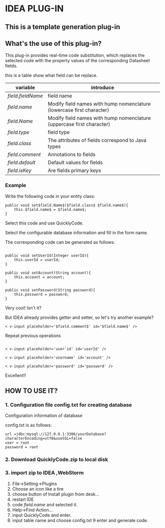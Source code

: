 # IDEA PLUG-IN 

##  This is a template generation plug-in

## What's the use of this plug-in?

This plug-in provides real-time code substitution, which replaces the selected 
code with the property values of the corresponding Datasheet fields.

this is  a table show what field can be replace.

| variable|  introduce| 
|----- |---------------|
|$field.fieldName$| field name  |
|$field.name$| Modify field names with hump nomenclature (lowercase first character) |
|$field.Name$|  Modify field names with hump nomenclature (uppercase first character)  |
|$field.type$| field type |
|$field.class$| The attributes of fields correspond to Java types |
|$field.comment$| Annotations to fields |
|$field.default$| Default values for fields|
|$field.isKey$| Are fields primary keys |

### Example

Write the following code in your entity class:

```
public void set$field.Name$($field.class$ $field.name$){
    this.$field.name$ = $field.name$;
}

```

Select this code and use QuicklyCode.

Select the configurable database information and fill in the form name.

The corresponding code can be generated as follows:

```

public void setUserId(Integer userId){
    this.userId = userId;
}

public void setAccount(String account){
    this.account = account;
}

public void setPassword(String password){
    this.password = password;
}

```

Very cool! Isn't it?

But IDEA already provides getter and setter, so let's try another example?

```
< v-input placeholder='$field.comment$' id='$field.name$' />
```

Repeat previous operations

```

< v-input placeholder='user'id' id='userId' />

< v-input placeholder='username' id='account' />

< v-input placeholder='password' id='password' />
```

Excellent!!

## HOW TO USE IT?

### 1. Configuration file config.txt for creating database

Configuration information of database

config.txt is as follows:
```
url =jdbc:mysql://127.0.0.1:3306/yourDatabase?characterEncoding=utf8&useSSL=false
user = root
password = root
```


### 2. Download QuicklyCode.zip to local disk


### 3. import zip to IDEA ,WebStorm 

1. File->Setting->Plugins
2. Choose an icon like a tire
3. choose button of Install plugin from desk...
4. restart IDE
5. code $field.name$ and selected it. 
6. Help->Find Action...
7. input QuicklyCode and enter.
8. input table name and choose config.txt
9 enter and generate code.


